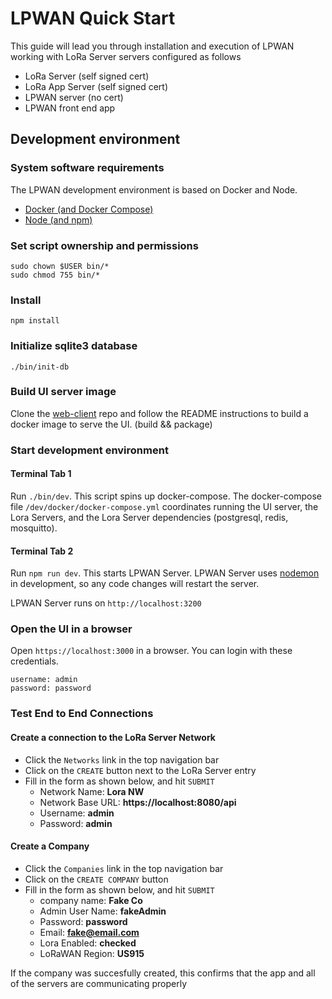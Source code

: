 # LPWAN Quick Start

This guide will lead you through installation and execution of LPWAN
working with LoRa Server servers configured as follows

* LoRa Server (self signed cert)
* LoRa App Server (self signed cert)
* LPWAN server (no cert)
* LPWAN front end app

## Development environment

### System software requirements

The LPWAN development environment is based on Docker and Node.

- [Docker (and Docker Compose)](https://docs.docker.com)
- [Node (and npm)](https://nodejs.org)

### Set script ownership and permissions

```
sudo chown $USER bin/*
sudo chmod 755 bin/*
```

### Install

`npm install`

### Initialize sqlite3 database

`./bin/init-db`

### Build UI server image

Clone the [web-client](https://github.com/cablelabs/lpwanserver-web-client) repo
and follow the README instructions to build a docker image to serve the UI. (build && package)

### Start development environment

#### Terminal Tab 1

Run `./bin/dev`.
This script spins up docker-compose.
The docker-compose file `/dev/docker/docker-compose.yml` coordinates running the UI
server, the Lora Servers, and the Lora Server dependencies (postgresql, redis, mosquitto).

#### Terminal Tab 2

Run `npm run dev`.
This starts LPWAN Server. LPWAN Server uses [nodemon](https://github.com/remy/nodemon)
in development, so any code changes will restart the server.

LPWAN Server runs on `http://localhost:3200`

### Open the UI in a browser

Open `https://localhost:3000` in a browser.  You can login with these credentials.

```
username: admin
password: password
```

### Test End to End Connections

#### Create a connection to the LoRa Server Network
* Click the `Networks` link in the top navigation bar
* Click on the `CREATE` button next to the LoRa Server entry
* Fill in the form as shown below, and hit `SUBMIT`
  - Network Name: **Lora NW**
  - Network Base URL: **https://localhost:8080/api**
  - Username: **admin**
  - Password: **admin**

#### Create a Company
* Click the `Companies` link in the top navigation bar
* Click on the `CREATE COMPANY` button
* Fill in the form as shown below, and hit `SUBMIT`
  - company name: **Fake Co**
  - Admin User Name: **fakeAdmin**
  - Password: **password**
  - Email: **fake@email.com**
  - Lora Enabled: **checked**
  - LoRaWAN Region: **US915**

If the company was succesfully created, this confirms that the app and all of the servers are communicating properly